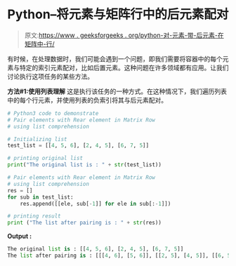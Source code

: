 # Python–将元素与矩阵行中的后元素配对

> 原文:[https://www . geeksforgeeks . org/python-对-元素-带-后元素-在矩阵中-行/](https://www.geeksforgeeks.org/python-pair-elements-with-rear-element-in-matrix-row/)

有时候，在处理数据时，我们可能会遇到一个问题，即我们需要将容器中的每个元素与特定的索引元素配对，比如后置元素。这种问题在许多领域都有应用。让我们讨论执行这项任务的某些方法。

**方法#1:使用列表理解**
这是执行该任务的一种方式。在这种情况下，我们遍历列表中的每个行元素，并使用列表的负索引将其与后元素配对。

```py
# Python3 code to demonstrate 
# Pair elements with Rear element in Matrix Row
# using list comprehension

# Initializing list
test_list = [[4, 5, 6], [2, 4, 5], [6, 7, 5]]

# printing original list
print("The original list is : " + str(test_list))

# Pair elements with Rear element in Matrix Row
# using list comprehension
res = []
for sub in test_list:
    res.append([[ele, sub[-1]] for ele in sub[:-1]])

# printing result 
print ("The list after pairing is : " + str(res))
```

**Output :**

```py
The original list is : [[4, 5, 6], [2, 4, 5], [6, 7, 5]]
The list after pairing is : [[[4, 6], [5, 6]], [[2, 5], [4, 5]], [[6, 5], [7, 5]]]

```